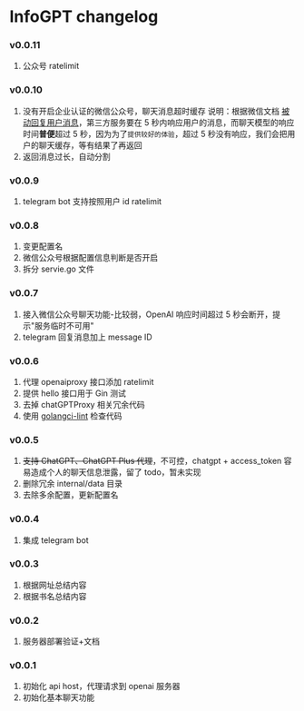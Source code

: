 # InfoGPT changelog

### v0.0.11

1. 公众号 ratelimit

### v0.0.10

1. 没有开启企业认证的微信公众号，聊天消息超时缓存
   说明：根据微信文档 [被动回复用户消息](https://developers.weixin.qq.com/doc/offiaccount/Message_Management/Passive_user_reply_message.html)，第三方服务要在 5 秒内响应用户的消息，而聊天模型的响应时间**普便**超过 5 秒，因为为了`提供较好的体验`，超过 5 秒没有响应，我们会把用户的聊天缓存，等有结果了再返回
2. 返回消息过长，自动分割

### v0.0.9

1. telegram bot 支持按照用户 id ratelimit

### v0.0.8

1. 变更配置名
2. 微信公众号根据配置信息判断是否开启
3. 拆分 servie.go 文件

### v0.0.7

1. 接入微信公众号聊天功能-比较弱，OpenAI 响应时间超过 5 秒会断开，提示"服务临时不可用"
2. telegram 回复消息加上 message ID

### v0.0.6

1. 代理 openaiproxy 接口添加 ratelimit
2. 提供 hello 接口用于 Gin 测试
3. 去掉 chatGPTProxy 相关冗余代码
4. 使用 [golangci-lint](https://github.com/golangci/golangci-lint/) 检查代码

### v0.0.5

1. ~~支持 ChatGPT、ChatGPT Plus 代理~~，不可控，chatgpt + access_token 容易造成个人的聊天信息泄露，留了 todo，暂未实现
2. 删除冗余 internal/data 目录
3. 去除多余配置，更新配置名

### v0.0.4

1. 集成 telegram bot

### v0.0.3

1. 根据网址总结内容
2. 根据书名总结内容

### v0.0.2

1. 服务器部署验证+文档

### v0.0.1

1. 初始化 api host，代理请求到 openai 服务器
2. 初始化基本聊天功能
